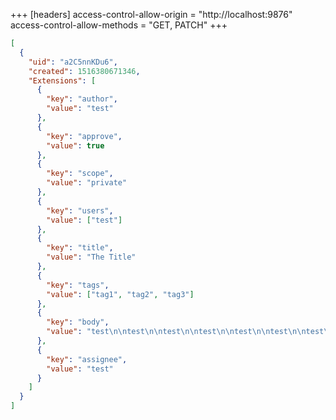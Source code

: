+++
[headers]
access-control-allow-origin = "http://localhost:9876"
access-control-allow-methods = "GET, PATCH"
+++

```json
[
  {
    "uid": "a2C5nnKDu6",
    "created": 1516380671346,
    "Extensions": [
      {
        "key": "author",
        "value": "test"
      },
      {
        "key": "approve",
        "value": true
      },
      {
        "key": "scope",
        "value": "private"
      },
      {
        "key": "users",
        "value": ["test"]
      },
      {
        "key": "title",
        "value": "The Title"
      },
      {
        "key": "tags",
        "value": ["tag1", "tag2", "tag3"]
      },
      {
        "key": "body",
        "value": "test\n\ntest\n\ntest\n\ntest\n\ntest\n\ntest\n\ntest\n\ntest"
      },
      {
        "key": "assignee",
        "value": "test"
      }
    ]
  }
]
```
